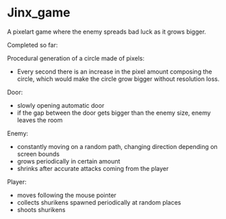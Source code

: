 # Jinx_game
 
A pixelart game where the enemy spreads bad luck as it grows bigger.

Completed so far:

Procedural generation of a circle made of pixels:

- Every second there is an increase in the pixel amount composing the circle, which would make the circle grow bigger without resolution loss.

Door:
- slowly opening automatic door
- if the gap between the door gets bigger than the enemy size, enemy leaves the room

Enemy:
- constantly moving on a random path, changing direction depending on screen bounds
- grows periodically in certain amount
- shrinks after accurate attacks coming from the player

Player:
- moves following the mouse pointer
- collects shurikens spawned periodically at random places
- shoots shurikens
